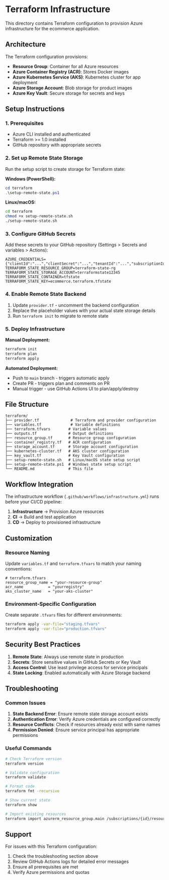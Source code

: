 # Terraform Infrastructure

This directory contains Terraform configuration to provision Azure infrastructure for the ecommerce application.

## Architecture

The Terraform configuration provisions:

- **Resource Group**: Container for all Azure resources
- **Azure Container Registry (ACR)**: Stores Docker images
- **Azure Kubernetes Service (AKS)**: Kubernetes cluster for app deployment
- **Azure Storage Account**: Blob storage for product images
- **Azure Key Vault**: Secure storage for secrets and keys

## Setup Instructions

### 1. Prerequisites

- Azure CLI installed and authenticated
- Terraform >= 1.0 installed
- GitHub repository with appropriate secrets

### 2. Set up Remote State Storage

Run the setup script to create storage for Terraform state:

**Windows (PowerShell):**
```powershell
cd terraform
.\setup-remote-state.ps1
```

**Linux/macOS:**
```bash
cd terraform
chmod +x setup-remote-state.sh
./setup-remote-state.sh
```

### 3. Configure GitHub Secrets

Add these secrets to your GitHub repository (Settings > Secrets and variables > Actions):

```
AZURE_CREDENTIALS={"clientId":"...","clientSecret":"...","tenantId":"...","subscriptionId":"..."}
TERRAFORM_STATE_RESOURCE_GROUP=terraform-state-rg
TERRAFORM_STATE_STORAGE_ACCOUNT=terraformstate12345
TERRAFORM_STATE_CONTAINER=tfstate
TERRAFORM_STATE_KEY=ecommerce.terraform.tfstate
```

### 4. Enable Remote State Backend

1. Update `provider.tf` - uncomment the backend configuration
2. Replace the placeholder values with your actual state storage details
3. Run `terraform init` to migrate to remote state

### 5. Deploy Infrastructure

**Manual Deployment:**
```bash
terraform init
terraform plan
terraform apply
```

**Automated Deployment:**
- Push to `main` branch - triggers automatic apply
- Create PR - triggers plan and comments on PR
- Manual trigger - use GitHub Actions UI to plan/apply/destroy

## File Structure

```
terraform/
├── provider.tf              # Terraform and provider configuration
├── variables.tf             # Variable definitions
├── terraform.tfvars        # Variable values
├── outputs.tf              # Output definitions
├── resource_group.tf       # Resource group configuration
├── container_registry.tf   # ACR configuration
├── storage_account.tf      # Storage account configuration
├── kubernetes-cluster.tf   # AKS cluster configuration
├── key_vault.tf            # Key Vault configuration
├── setup-remote-state.sh   # Linux/macOS state setup script
├── setup-remote-state.ps1  # Windows state setup script
└── README.md               # This file
```

## Workflow Integration

The infrastructure workflow (`.github/workflows/infrastructure.yml`) runs before your CI/CD pipeline:

1. **Infrastructure** → Provision Azure resources
2. **CI** → Build and test application
3. **CD** → Deploy to provisioned infrastructure

## Customization

### Resource Naming

Update `variables.tf` and `terraform.tfvars` to match your naming conventions:

```hcl
# terraform.tfvars
resource_group_name = "your-resource-group"
acr_name           = "yourregistry"
aks_cluster_name   = "your-aks-cluster"
```

### Environment-Specific Configuration

Create separate `.tfvars` files for different environments:

```bash
terraform apply -var-file="staging.tfvars"
terraform apply -var-file="production.tfvars"
```

## Security Best Practices

1. **Remote State**: Always use remote state in production
2. **Secrets**: Store sensitive values in GitHub Secrets or Key Vault
3. **Access Control**: Use least privilege access for service principals
4. **State Locking**: Enabled automatically with Azure Storage backend

## Troubleshooting

### Common Issues

1. **State Backend Error**: Ensure remote state storage account exists
2. **Authentication Error**: Verify Azure credentials are configured correctly
3. **Resource Conflicts**: Check if resources already exist with same names
4. **Permission Denied**: Ensure service principal has appropriate permissions

### Useful Commands

```bash
# Check Terraform version
terraform version

# Validate configuration
terraform validate

# Format code
terraform fmt -recursive

# Show current state
terraform show

# Import existing resources
terraform import azurerm_resource_group.main /subscriptions/{id}/resourceGroups/{name}
```

## Support

For issues with this Terraform configuration:

1. Check the troubleshooting section above
2. Review GitHub Actions logs for detailed error messages
3. Ensure all prerequisites are met
4. Verify Azure permissions and quotas